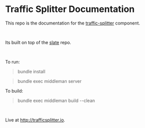 Traffic Splitter Documentation
==

This repo is the documentation for the [traffic-splitter](https://github.com/Mindera/traffic-splitter) component.

<br>

Its built on top of the [slate](https://github.com/lord/slate) repo.

<br>

To run:
> bundle install

> bundle exec middleman server

To build:
> bundle exec middleman build --clean

<br>

Live at http://trafficsplitter.io.
